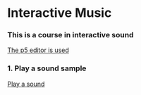 # Interactive Music

### This is a course in interactive sound

[The p5 editor is used](https://editor.p5js.org)

### 1. Play a sound sample
[Play a sound](https://editor.p5js.org/moomonkey/sketches/tw8YdYNi)


